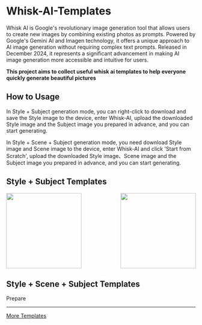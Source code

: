 # Whisk-AI-Templates

Whisk AI is Google's revolutionary image generation tool that allows users to create new images by combining existing photos as prompts. Powered by Google's Gemini AI and Imagen technology, it offers a unique approach to AI image generation without requiring complex text prompts. Released in December 2024, it represents a significant advancement in making AI image generation more accessible and intuitive for users.

**This project aims to collect useful whisk ai templates to help everyone quickly generate beautiful pictures**

## How to Usage
In Style + Subject generation mode, you can right-click to download and save the Style image to the device, enter Whisk-AI, upload the downloaded Style image and the Subject image you prepared in advance, and you can start generating.

In Style + Scene + Subject generation mode, you need download Style image and Scene image to the device, enter Whisk-AI and click 'Start from Scratch', upload the downloaded Style image、Scene image and the Subject image you prepared in advance, and you can start generating.

## Style + Subject Templates
<div style="display: flex; justify-content: space-between; gap: 10px; flex-wrap: wrap;">
  <img src="https://www.gstatic.com/aitestkitchen/website/backbone/bear.webp" style="width: 200px; height: 200px; object-fit: cover; border-radius: 0;" />
  <img src="https://www.gstatic.com/aitestkitchen/website/backbone/cactus.webp" style="width: 200px; height: 200px; object-fit: cover; border-radius: 0;" />
</div>

## Style + Scene + Subject Templates
<div style="display: flex; justify-content: space-between; gap: 10px; flex-wrap: wrap;">
  Prepare
</div>

---

[More Templates](https://www.whiskaitemplate.win/)
